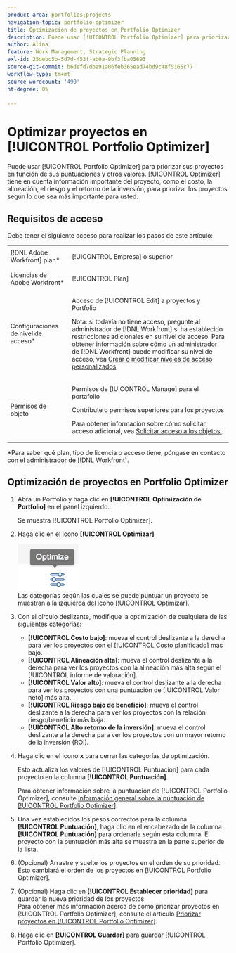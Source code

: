 ```yaml
---
product-area: portfolios;projects
navigation-topic: portfolio-optimizer
title: Optimización de proyectos en Portfolio Optimizer
description: Puede usar [!UICONTROL Portfolio Optimizer] para priorizar sus proyectos en función de sus puntuaciones y otros valores. El Optimizador tiene en cuenta información importante del proyecto, como el coste, la alineación, el riesgo y el ROI, para priorizar los proyectos según lo que sea más importante para usted.
author: Alina
feature: Work Management, Strategic Planning
exl-id: 25debc5b-5d7d-453f-ab0a-9bf3fba05693
source-git-commit: b6defd7dba91a06feb365ead74bd9c48f5165c77
workflow-type: tm+mt
source-wordcount: '490'
ht-degree: 0%

---
```


# Optimizar proyectos en [!UICONTROL Portfolio Optimizer]

Puede usar [!UICONTROL Portfolio Optimizer] para priorizar sus proyectos en función de sus puntuaciones y otros valores. [!UICONTROL Optimizer] tiene en cuenta información importante del proyecto, como el costo, la alineación, el riesgo y el retorno de la inversión, para priorizar los proyectos según lo que sea más importante para usted.

## Requisitos de acceso

Debe tener el siguiente acceso para realizar los pasos de este artículo:

<table style="table-layout:auto"> 
 <col> 
 <col> 
 <tbody> 
  <tr> 
   <td role="rowheader">[!DNL Adobe Workfront] plan*</td> 
   <td> <p>[!UICONTROL Empresa] o superior</p> </td> 
  </tr> 
  <tr> 
   <td role="rowheader">Licencias de Adobe Workfront*</td> 
   <td> <p>[!UICONTROL Plan] </p> </td> 
  </tr> 
  <tr> 
   <td role="rowheader">Configuraciones de nivel de acceso*</td> 
   <td> <p>Acceso de [!UICONTROL Edit] a proyectos y Portfolio</p> <p>Nota: si todavía no tiene acceso, pregunte al administrador de [!DNL Workfront] si ha establecido restricciones adicionales en su nivel de acceso. Para obtener información sobre cómo un administrador de [!DNL Workfront] puede modificar su nivel de acceso, vea <a href="../../../administration-and-setup/add-users/configure-and-grant-access/create-modify-access-levels.md" class="MCXref xref">Crear o modificar niveles de acceso personalizados</a>.</p> </td> 
  </tr> 
  <tr> 
   <td role="rowheader">Permisos de objeto</td> 
   <td> <p>Permisos de [!UICONTROL Manage] para el portafolio</p> <p>Contribute o permisos superiores para los proyectos</p> <p>Para obtener información sobre cómo solicitar acceso adicional, vea <a href="../../../workfront-basics/grant-and-request-access-to-objects/request-access.md" class="MCXref xref">Solicitar acceso a los objetos </a>.</p> </td> 
  </tr> 
 </tbody> 
</table>

&#42;Para saber qué plan, tipo de licencia o acceso tiene, póngase en contacto con el administrador de [!DNL Workfront].

## Optimización de proyectos en Portfolio Optimizer

1. Abra un Portfolio y haga clic en **[!UICONTROL Optimización de Portfolio]** en el panel izquierdo.

   Se muestra [!UICONTROL Portfolio Optimizer].

1. Haga clic en el icono **[!UICONTROL Optimizar]**

   ![](assets/optimize-icon-portfolio-optimizer.png)\
   Las categorías según las cuales se puede puntuar un proyecto se muestran a la izquierda del icono [!UICONTROL Optimizar].

1. Con el círculo deslizante, modifique la optimización de cualquiera de las siguientes categorías:

   * **[!UICONTROL Costo bajo]**: mueva el control deslizante a la derecha para ver los proyectos con el [!UICONTROL Costo planificado] más bajo.
   * **[!UICONTROL Alineación alta]**: mueva el control deslizante a la derecha para ver los proyectos con la alineación más alta según el [!UICONTROL informe de valoración].
   * **[!UICONTROL Valor alto]**: mueva el control deslizante a la derecha para ver los proyectos con una puntuación de [!UICONTROL Valor neto] más alta.
   * **[!UICONTROL Riesgo bajo de beneficio]**: mueva el control deslizante a la derecha para ver los proyectos con la relación riesgo/beneficio más baja.
   * **[!UICONTROL Alto retorno de la inversión]**: mueva el control deslizante a la derecha para ver los proyectos con un mayor retorno de la inversión (ROI).

1. Haga clic en el icono **x** para cerrar las categorías de optimización.

   Esto actualiza los valores de [!UICONTROL Puntuación] para cada proyecto en la columna **[!UICONTROL Puntuación]**.

   Para obtener información sobre la puntuación de [!UICONTROL Portfolio Optimizer], consulte [Información general sobre la puntuación de [!UICONTROL Portfolio Optimizer]](../../../manage-work/portfolios/portfolio-optimizer/portfolio-optimizer-score.md).

1. Una vez establecidos los pesos correctos para la columna **[!UICONTROL Puntuación]**, haga clic en el encabezado de la columna **[!UICONTROL Puntuación]** para ordenarla según esta columna. El proyecto con la puntuación más alta se muestra en la parte superior de la lista.

1. (Opcional) Arrastre y suelte los proyectos en el orden de su prioridad.\
   Esto cambiará el orden de los proyectos en [!UICONTROL Portfolio Optimizer].
1. (Opcional) Haga clic en **[!UICONTROL Establecer prioridad]** para guardar la nueva prioridad de los proyectos.\
   Para obtener más información acerca de cómo priorizar proyectos en [!UICONTROL Portfolio Optimizer], consulte el artículo [Priorizar proyectos en [!UICONTROL Portfolio Optimizer]](../../../manage-work/portfolios/portfolio-optimizer/prioritize-projects-in-portfolio-optimizer.md).

1. Haga clic en **[!UICONTROL Guardar]** para guardar [!UICONTROL Portfolio Optimizer].
